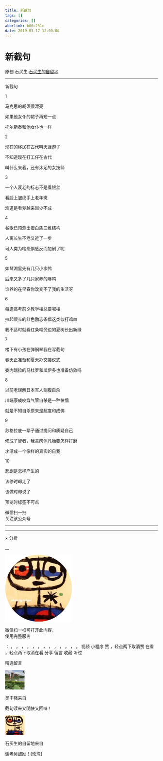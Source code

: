 ```yaml
---
title: 新截句
tags: []
categories: []
abbrlink: b06c251c
date: 2019-03-17 12:00:00
---
```


#  新截句

原创  石买生  [ 石买生的自留地 ](javascript:void\(0\);)

__ _ _ _ _

新截句

1

马克思的胡须很漂亮

如果他女仆的裙子再短一点

托尔斯泰和他女仆也一样

2

现在的移民在古代叫天涯游子

不知道现在打工仔在古代

叫什么来着，还有沐足的女技师

3

一个人衰老的标志不是看银丝

看脸上皱纹手上老年斑

难道是看梦越来越少不成

4

谷歌已预测出蛋白质三维结构

人离长生不老又近了一步

可人类为啥恐惧感反而加剧了呢

5

如琴湖里先有几只小水鸭

后来又多了几只家养的麻鸭

谁养的在早春你改变不了我的生活呀

6

每逢高考前夕教学楼总要喊楼

拉起很长的红色励志条幅这类似打鸡血

我不适时就看红条幅旁边的夏树长出新绿

7

楼下有小孩在弹钢琴我在写截句

春天正准备和夏天办交接仪式

委内瑞拉的马杜罗和瓜伊多也准备仿效吗

8

以前老误解日本军人剖腹自杀

川端康成咬煤气管自杀是一种怯懦

就是不知自杀原来是超度和成佛

9

苏格拉底一辈子通过提问和质疑自己

修成了智者，我辈肉体凡胎要怎样打磨

才活成一个像样的真实的自我

10

悲剧是怎样产生的

该停时却走了

该做时却说了

预览时标签不可点

微信扫一扫  
关注该公众号





****



****



×  分析

__

![作者头像](shared/img1.png)

微信扫一扫可打开此内容，  
使用完整服务

：  ，  ，  ，  ，  ，  ，  ，  ，  ，  ，  ，  ，  。  视频  小程序  赞  ，轻点两下取消赞  在看  ，轻点两下取消在看
分享  留言  收藏  听过

精选留言

![](shared/img16.jpg)

吴丰强来自

截句读来又明快又回味！

![](shared/img4.jpg)

石买生的自留地来自

谢老吴鼓励！[玫瑰]

